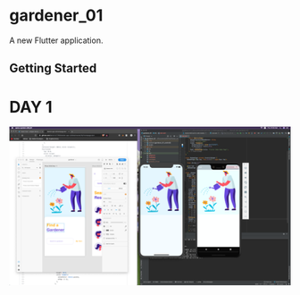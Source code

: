 # gardener_01

A new Flutter application.

## Getting Started


  # DAY 1
  <img src="process/day1.png" width="800"> 
